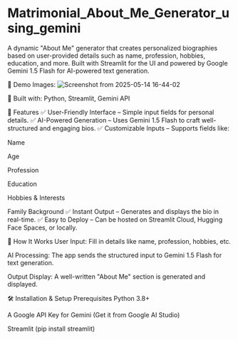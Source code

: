 # Matrimonial_About_Me_Generator_using_gemini

A dynamic "About Me" generator that creates personalized biographies based on user-provided details such as name, profession, hobbies, education, and more. Built with Streamlit for the UI and powered by Google Gemini 1.5 Flash for AI-powered text generation.

🔹 Demo Images: ![Screenshot from 2025-05-14 16-44-02](https://github.com/user-attachments/assets/660cbe41-64b8-415e-a543-72af2289a92a)
 
🔹 Built with: Python, Streamlit, Gemini API

📌 Features
✅ User-Friendly Interface – Simple input fields for personal details.
✅ AI-Powered Generation – Uses Gemini 1.5 Flash to craft well-structured and engaging bios.
✅ Customizable Inputs – Supports fields like:

Name

Age

Profession

Education

Hobbies & Interests

Family Background
✅ Instant Output – Generates and displays the bio in real-time.
✅ Easy to Deploy – Can be hosted on Streamlit Cloud, Hugging Face Spaces, or locally.

🚀 How It Works
User Input: Fill in details like name, profession, hobbies, etc.

AI Processing: The app sends the structured input to Gemini 1.5 Flash for text generation.

Output Display: A well-written "About Me" section is generated and displayed.

🛠️ Installation & Setup
Prerequisites
Python 3.8+

A Google API Key for Gemini (Get it from Google AI Studio)

Streamlit (pip install streamlit)
